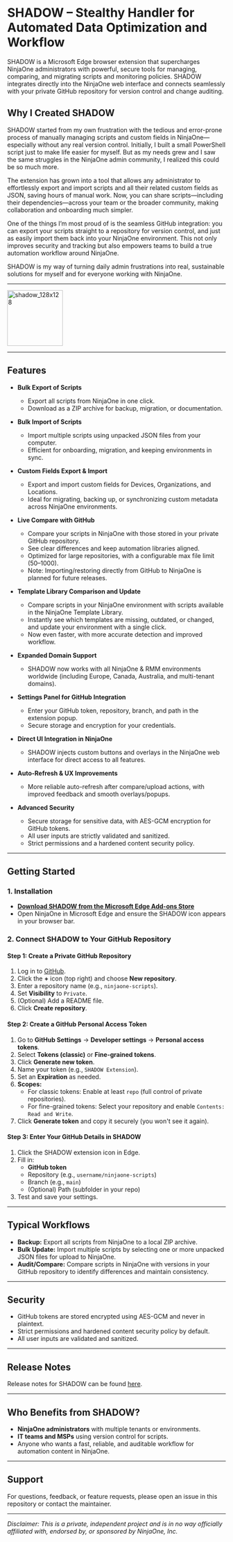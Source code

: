# SHADOW – Stealthy Handler for Automated Data Optimization and Workflow

SHADOW is a Microsoft Edge browser extension that supercharges NinjaOne administrators with powerful, secure tools for managing, comparing, and migrating scripts and monitoring policies. SHADOW integrates directly into the NinjaOne web interface and connects seamlessly with your private GitHub repository for version control and change auditing.

## Why I Created SHADOW

SHADOW started from my own frustration with the tedious and error-prone process of manually managing scripts and custom fields in NinjaOne—especially without any real version control. Initially, I built a small PowerShell script just to make life easier for myself. But as my needs grew and I saw the same struggles in the NinjaOne admin community, I realized this could be so much more.

The extension has grown into a tool that allows any administrator to effortlessly export and import scripts and all their related custom fields as JSON, saving hours of manual work. Now, you can share scripts—including their dependencies—across your team or the broader community, making collaboration and onboarding much simpler.

One of the things I’m most proud of is the seamless GitHub integration: you can export your scripts straight to a repository for version control, and just as easily import them back into your NinjaOne environment. This not only improves security and tracking but also empowers teams to build a true automation workflow around NinjaOne.

SHADOW is my way of turning daily admin frustrations into real, sustainable solutions for myself and for everyone working with NinjaOne.

---

<img width="128" height="128" alt="shadow_128x128" src="https://github.com/user-attachments/assets/5f28a902-69eb-47b7-86d0-d0263103a35b" />

---

## Features

- **Bulk Export of Scripts**
  - Export all scripts from NinjaOne in one click.
  - Download as a ZIP archive for backup, migration, or documentation.

- **Bulk Import of Scripts**
  - Import multiple scripts using unpacked JSON files from your computer.
  - Efficient for onboarding, migration, and keeping environments in sync.

- **Custom Fields Export & Import**
  - Export and import custom fields for Devices, Organizations, and Locations.
  - Ideal for migrating, backing up, or synchronizing custom metadata across NinjaOne environments.

- **Live Compare with GitHub**
  - Compare your scripts in NinjaOne with those stored in your private GitHub repository.
  - See clear differences and keep automation libraries aligned.
  - Optimized for large repositories, with a configurable max file limit (50–1000).
  - Note: Importing/restoring directly from GitHub to NinjaOne is planned for future releases.

- **Template Library Comparison and Update**
  - Compare scripts in your NinjaOne environment with scripts available in the NinjaOne Template Library.
  - Instantly see which templates are missing, outdated, or changed, and update your environment with a single click.
  - Now even faster, with more accurate detection and improved workflow.

- **Expanded Domain Support**
  - SHADOW now works with all NinjaOne & RMM environments worldwide (including Europe, Canada, Australia, and multi-tenant domains).

- **Settings Panel for GitHub Integration**
  - Enter your GitHub token, repository, branch, and path in the extension popup.
  - Secure storage and encryption for your credentials.

- **Direct UI Integration in NinjaOne**
  - SHADOW injects custom buttons and overlays in the NinjaOne web interface for direct access to all features.

- **Auto-Refresh & UX Improvements**
  - More reliable auto-refresh after compare/upload actions, with improved feedback and smooth overlays/popups.

- **Advanced Security**
  - Secure storage for sensitive data, with AES-GCM encryption for GitHub tokens.
  - All user inputs are strictly validated and sanitized.
  - Strict permissions and a hardened content security policy.

---

## Getting Started

### 1. Installation

- [**Download SHADOW from the Microsoft Edge Add-ons Store**](https://microsoftedge.microsoft.com/addons/detail/shadow/kalnkhmddnjjdakhccjinkneidcbnmak)
- Open NinjaOne in Microsoft Edge and ensure the SHADOW icon appears in your browser bar.

### 2. Connect SHADOW to Your GitHub Repository

#### **Step 1: Create a Private GitHub Repository**

1. Log in to [GitHub](https://github.com).
2. Click the **+** icon (top right) and choose **New repository**.
3. Enter a repository name (e.g., `ninjaone-scripts`).
4. Set **Visibility** to `Private`.
5. (Optional) Add a README file.
6. Click **Create repository**.

#### **Step 2: Create a GitHub Personal Access Token**

1. Go to **GitHub Settings** → **Developer settings** → **Personal access tokens**.
2. Select **Tokens (classic)** or **Fine-grained tokens**.
3. Click **Generate new token**.
4. Name your token (e.g., `SHADOW Extension`).
5. Set an **Expiration** as needed.
6. **Scopes:**
    - For classic tokens: Enable at least `repo` (full control of private repositories).
    - For fine-grained tokens: Select your repository and enable `Contents: Read and Write`.
7. Click **Generate token** and copy it securely (you won't see it again).

#### **Step 3: Enter Your GitHub Details in SHADOW**

1. Click the SHADOW extension icon in Edge.
2. Fill in:
    - **GitHub token**
    - Repository (e.g., `username/ninjaone-scripts`)
    - Branch (e.g., `main`)
    - (Optional) Path (subfolder in your repo)
3. Test and save your settings.

---

## Typical Workflows

- **Backup:** Export all scripts from NinjaOne to a local ZIP archive.
- **Bulk Update:** Import multiple scripts by selecting one or more unpacked JSON files for upload to NinjaOne.
- **Audit/Compare:** Compare scripts in NinjaOne with versions in your GitHub repository to identify differences and maintain consistency.

---

## Security

- GitHub tokens are stored encrypted using AES-GCM and never in plaintext.
- Strict permissions and hardened content security policy by default.
- All user inputs are validated and sanitized.

---

## Release Notes

Release notes for SHADOW can be found [here](./Release%20Notes.md).

---

## Who Benefits from SHADOW?

- **NinjaOne administrators** with multiple tenants or environments.
- **IT teams and MSPs** using version control for scripts.
- Anyone who wants a fast, reliable, and auditable workflow for automation content in NinjaOne.

---

## Support

For questions, feedback, or feature requests, please open an issue in this repository or contact the maintainer.

---

*Disclaimer: This is a private, independent project and is in no way officially affiliated with, endorsed by, or sponsored by NinjaOne, Inc.*
